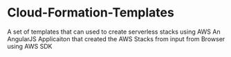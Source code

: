 # Cloud-Formation-Templates

A set of templates that can used to create serverless stacks using AWS
An AngularJS Applicaiton that created the AWS Stacks from input from Browser using AWS SDK
